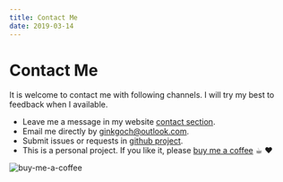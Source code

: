 ```yaml
---
title: Contact Me
date: 2019-03-14
---
```

# Contact Me

It is welcome to contact me with following channels. I will try my best to feedback when I available.

* Leave me a message in my website [contact section](https://ginkgoch.com/index.html#contact). 
* Email me directly by [ginkgoch@outlook.com](mailto:ginkgoch@outlook.com).
* Submit issues or requests in [github project](https://github.com/ginkgoch/node-map/projects/1?add_cards_query=is%3Aopen).
* This is a personal project. If you like it, please [buy me a coffee](https://paypal.me/ginkgoch101) ☕︎ ♥︎

![buy-me-a-coffee](/guide/assets/meta-buy-me-a-coffee.png) 